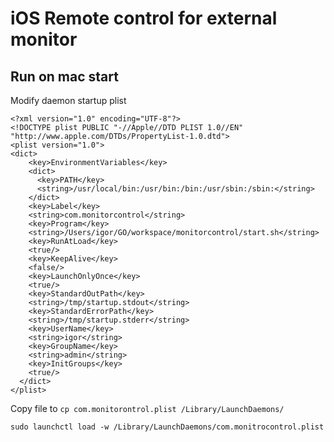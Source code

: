 # iOS Remote control for external monitor

## Run on mac start

Modify daemon startup plist

```plist
<?xml version="1.0" encoding="UTF-8"?>
<!DOCTYPE plist PUBLIC "-//Apple//DTD PLIST 1.0//EN" "http://www.apple.com/DTDs/PropertyList-1.0.dtd">
<plist version="1.0">
<dict>
    <key>EnvironmentVariables</key>
    <dict>
      <key>PATH</key>
      <string>/usr/local/bin:/usr/bin:/bin:/usr/sbin:/sbin:</string>
    </dict>
    <key>Label</key>
    <string>com.monitorcontrol</string>
    <key>Program</key>
    <string>/Users/igor/GO/workspace/monitorcontrol/start.sh</string>
    <key>RunAtLoad</key>
    <true/>
    <key>KeepAlive</key>
    <false/>
    <key>LaunchOnlyOnce</key>
    <true/>
    <key>StandardOutPath</key>
    <string>/tmp/startup.stdout</string>
    <key>StandardErrorPath</key>
    <string>/tmp/startup.stderr</string>
    <key>UserName</key>
    <string>igor</string>
    <key>GroupName</key>
    <string>admin</string>
    <key>InitGroups</key>
    <true/>
  </dict>
</plist>
```

Copy file to 
`cp com.monitorontrol.plist /Library/LaunchDaemons/`

`sudo launchctl load -w /Library/LaunchDaemons/com.monitrocontrol.plist`
